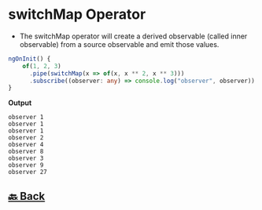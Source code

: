 <h1>switchMap Operator</h1>

- The switchMap operator will create a derived observable (called inner observable) from a source observable and emit those values.

```ts
ngOnInit() {
    of(1, 2, 3)
      .pipe(switchMap(x => of(x, x ** 2, x ** 3)))
      .subscribe((observer: any) => console.log("observer", observer))
}
```
**Output**
```
observer 1
observer 1
observer 1
observer 2
observer 4
observer 8
observer 3
observer 9
observer 27

```

<h2><a href="https://github.com/sanjay9616/JavaScript/blob/master/JavaScript-Technologies/RxJS/README.md"> 🔙 Back</a></h2>